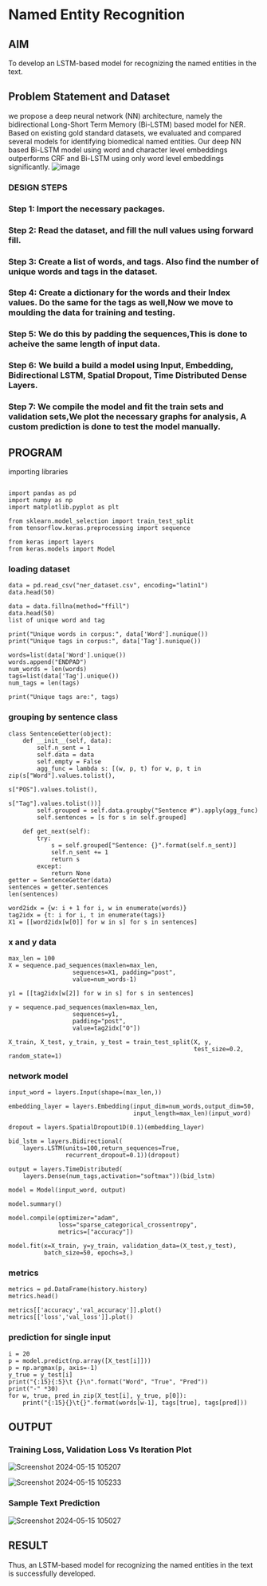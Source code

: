 # Named Entity Recognition

## AIM

To develop an LSTM-based model for recognizing the named entities in the text.

## Problem Statement and Dataset

we propose a deep neural network (NN) architecture, namely the bidirectional Long-Short Term Memory (Bi-LSTM) based model for NER. Based on existing gold standard datasets, we evaluated and compared several models for identifying biomedical named entities. Our deep NN based Bi-LSTM model using word and character level embeddings outperforms CRF and Bi-LSTM using only word level embeddings significantly.
![image](https://github.com/amurthavaahininagarajan/named-entity-recognition/assets/118679102/63555d18-dec6-49e1-ba34-ed45f9aedc9a)

### DESIGN STEPS
### Step 1: Import the necessary packages.
### Step 2: Read the dataset, and fill the null values using forward fill.
### Step 3: Create a list of words, and tags. Also find the number of unique words and tags in the dataset.
### Step 4: Create a dictionary for the words and their Index values. Do the same for the tags as well,Now we move to moulding the data for training and testing.
### Step 5: We do this by padding the sequences,This is done to acheive the same length of input data.
### Step 6: We build a build a model using Input, Embedding, Bidirectional LSTM, Spatial Dropout, Time Distributed Dense Layers.
### Step 7: We compile the model and fit the train sets and validation sets,We plot the necessary graphs for analysis, A custom prediction is done to test the model manually.

## PROGRAM
importing libraries
```

import pandas as pd
import numpy as np
import matplotlib.pyplot as plt

from sklearn.model_selection import train_test_split
from tensorflow.keras.preprocessing import sequence

from keras import layers
from keras.models import Model
```
### loading dataset
```
data = pd.read_csv("ner_dataset.csv", encoding="latin1")
data.head(50)

data = data.fillna(method="ffill")
data.head(50)
list of unique word and tag

print("Unique words in corpus:", data['Word'].nunique())
print("Unique tags in corpus:", data['Tag'].nunique())

words=list(data['Word'].unique())
words.append("ENDPAD")
num_words = len(words)
tags=list(data['Tag'].unique())
num_tags = len(tags)

print("Unique tags are:", tags)
```
### grouping by sentence class
```
class SentenceGetter(object):
    def __init__(self, data):
        self.n_sent = 1
        self.data = data
        self.empty = False
        agg_func = lambda s: [(w, p, t) for w, p, t in zip(s["Word"].values.tolist(),
                                                           s["POS"].values.tolist(),
                                                           s["Tag"].values.tolist())]
        self.grouped = self.data.groupby("Sentence #").apply(agg_func)
        self.sentences = [s for s in self.grouped]
    
    def get_next(self):
        try:
            s = self.grouped["Sentence: {}".format(self.n_sent)]
            self.n_sent += 1
            return s
        except:
            return None
getter = SentenceGetter(data)
sentences = getter.sentences
len(sentences)

word2idx = {w: i + 1 for i, w in enumerate(words)}
tag2idx = {t: i for i, t in enumerate(tags)}
X1 = [[word2idx[w[0]] for w in s] for s in sentences]
```
### x and y data
```
max_len = 100
X = sequence.pad_sequences(maxlen=max_len,
                  sequences=X1, padding="post",
                  value=num_words-1)

y1 = [[tag2idx[w[2]] for w in s] for s in sentences]

y = sequence.pad_sequences(maxlen=max_len,
                  sequences=y1,
                  padding="post",
                  value=tag2idx["O"])

X_train, X_test, y_train, y_test = train_test_split(X, y,
                                                    test_size=0.2, random_state=1)
```
### network model
```
input_word = layers.Input(shape=(max_len,))

embedding_layer = layers.Embedding(input_dim=num_words,output_dim=50,
                                   input_length=max_len)(input_word)

dropout = layers.SpatialDropout1D(0.1)(embedding_layer)

bid_lstm = layers.Bidirectional(
    layers.LSTM(units=100,return_sequences=True,
                recurrent_dropout=0.1))(dropout)

output = layers.TimeDistributed(
    layers.Dense(num_tags,activation="softmax"))(bid_lstm)

model = Model(input_word, output)  

model.summary()

model.compile(optimizer="adam",
              loss="sparse_categorical_crossentropy",
              metrics=["accuracy"])

model.fit(x=X_train, y=y_train, validation_data=(X_test,y_test),
          batch_size=50, epochs=3,)
```
### metrics
```
metrics = pd.DataFrame(history.history)
metrics.head()

metrics[['accuracy','val_accuracy']].plot()
metrics[['loss','val_loss']].plot()
```
### prediction for single input
```
i = 20
p = model.predict(np.array([X_test[i]]))
p = np.argmax(p, axis=-1)
y_true = y_test[i]
print("{:15}{:5}\t {}\n".format("Word", "True", "Pred"))
print("-" *30)
for w, true, pred in zip(X_test[i], y_true, p[0]):
    print("{:15}{}\t{}".format(words[w-1], tags[true], tags[pred]))
```

## OUTPUT

### Training Loss, Validation Loss Vs Iteration Plot
![Screenshot 2024-05-15 105207](https://github.com/amurthavaahininagarajan/named-entity-recognition/assets/118679102/d078d2ec-6bff-4024-9647-80c2d5b413fd)

![Screenshot 2024-05-15 105233](https://github.com/amurthavaahininagarajan/named-entity-recognition/assets/118679102/83de1924-eaec-489a-ab23-23eeb6368217)




### Sample Text Prediction

![Screenshot 2024-05-15 105027](https://github.com/amurthavaahininagarajan/named-entity-recognition/assets/118679102/075079aa-e546-4c4d-a699-b33d11e1f3d8)


## RESULT
Thus, an LSTM-based model for recognizing the named entities in the text is successfully developed.
